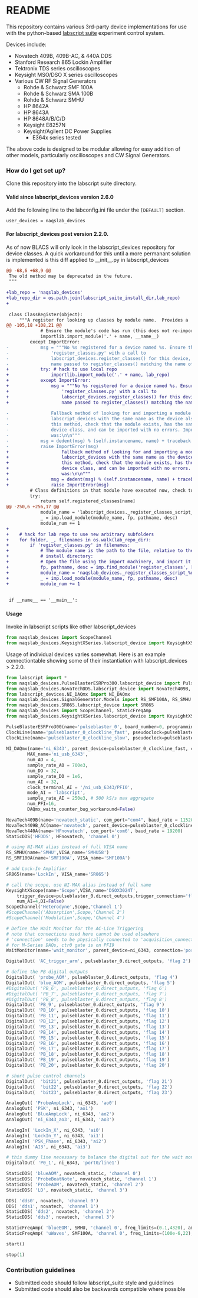 # README #

This repository contains various 3rd-party device implementations for use with 
the python-based [labscript suite](https://bitbucket.org/labscript_suite) 
experiment control system.

Devices include:

* Novatech 409B, 409B-AC, & 440A DDS
* Stanford Research 865 Lockin Amplifier
* Tektronix TDS series oscilloscopes
* Keysight MSO/DSO X series oscilloscopes
* Various CW RF Signal Generators
    * Rohde & Schwarz SMF 100A
    * Rohde & Schwarz SMA 100B
    * Rohde & Schwarz SMHU
    * HP 8642A
    * HP 8643A
    * HP 8648A/B/C/D
    * Keysight E8257N
    * Keysight/Agilent DC Power Supplies
        * E364x series tested
    
The above code is designed to be modular allowing for easy addition of other 
models, particularly oscilloscopes and CW Signal Generators.

### How do I get set up? ###

Clone this repository into the labscript suite directory.

#### Valid since labscript\_devices version 2.6.0 ####

Add the following line to the labconfig.ini file under the `[DEFAULT]` section.
```
user_devices = naqslab_devices
```

#### For labscript\_devices post version 2.2.0. ####

As of now BLACS will only look in the labscript\_devices repository for 
device classes. 
A quick workaround for this until a more permanant solution is implemented 
is this diff applied to \_\_init\_\_.py in labscript\_devices

```diff
@@ -68,6 +68,9 @@
 The old method may be deprecated in the future.
 """
 
+lab_repo = 'naqslab_devices'
+lab_repo_dir = os.path.join(labscript_suite_install_dir,lab_repo)
+
 
 class ClassRegister(object):
     """A register for looking up classes by module name.  Provides a
@@ -105,18 +108,21 @@
             # Ensure the module's code has run (this does not re-import it if it is already in sys.modules)
             importlib.import_module('.' + name, __name__)
         except ImportError:
-            msg = """No %s registered for a device named %s. Ensure that there is a file
-                'register_classes.py' with a call to
-                labscript_devices.register_classes() for this device, with the device
-                name passed to register_classes() matching the name of the device class.
+            try: # hack to use local repo
+                importlib.import_module('.' + name, lab_repo)
+            except ImportError:
+                msg = """No %s registered for a device named %s. Ensure that there is a file
+                    'register_classes.py' with a call to
+                    labscript_devices.register_classes() for this device, with the device
+                    name passed to register_classes() matching the name of the device class.
 
-                Fallback method of looking for and importing a module in
-                labscript_devices with the same name as the device also failed. If using
-                this method, check that the module exists, has the same name as the
-                device class, and can be imported with no errors. Import error
-                was:\n\n"""
-            msg = dedent(msg) % (self.instancename, name) + traceback.format_exc()
-            raise ImportError(msg)
+                    Fallback method of looking for and importing a module in
+                    labscript_devices with the same name as the device also failed. If using
+                    this method, check that the module exists, has the same name as the
+                    device class, and can be imported with no errors. Import error
+                    was:\n\n"""
+                msg = dedent(msg) % (self.instancename, name) + traceback.format_exc()
+                raise ImportError(msg)
         # Class definitions in that module have executed now, check to see if class is in our register:
         try:
             return self.registered_classes[name]
@@ -250,6 +256,17 @@
             module_name = 'labscript_devices._register_classes_script_%d' % module_num
             _ = imp.load_module(module_name, fp, pathname, desc)
             module_num += 1
+    
+    # hack for lab repo to use new arbitrary subfolders        
+    for folder, _, filenames in os.walk(lab_repo_dir):
+        if 'register_classes.py' in filenames:
+            # The module name is the path to the file, relative to the labscript suite
+            # install directory:
+            # Open the file using the import machinery, and import it as module_name.
+            fp, pathname, desc = imp.find_module('register_classes', [folder])
+            module_name = 'naqslab_devices._register_classes_script_%d' % module_num
+            _ = imp.load_module(module_name, fp, pathname, desc)
+            module_num += 1
 
 
 if __name__ == '__main__':


```

#### Usage ####

Invoke in labscript scripts like other labscript\_devices
```python
from naqslab_devices import ScopeChannel
from naqslab_devices.KeysightXSeries.labscript_device import KeysightXScope
```

Usage of individual devices varies somewhat. 
Here is an example connectiontable showing some of their instantiation with
labscript_devices > 2.2.0.
```python
from labscript import *
from naqslab_devices.PulseBlasterESRPro300.labscript_device import PulseBlasterESRPro300
from naqslab_devices.NovaTechDDS.labscript_device import NovaTech409B, NovaTech409B_AC, NovaTech440A
from labscript_devices.NI_DAQmx import NI_DAQmx
from naqslab_devices.SignalGenerator.Models import RS_SMF100A, RS_SMHU
from naqslab_devices.SR865.labscript_device import SR865
from naqslab_devices import ScopeChannel, StaticFreqAmp
from naqslab_devices.KeysightXSeries.labscript_device import KeysightXScope

PulseBlasterESRPro300(name='pulseblaster_0', board_number=0, programming_scheme='pb_start/BRANCH')
ClockLine(name='pulseblaster_0_clockline_fast', pseudoclock=pulseblaster_0.pseudoclock, connection='flag 0')
ClockLine(name='pulseblaster_0_clockline_slow', pseudoclock=pulseblaster_0.pseudoclock, connection='flag 1')
	    
NI_DAQmx(name='ni_6343', parent_device=pulseblaster_0_clockline_fast, clock_terminal='/ni_usb_6343/PFI0',
	    MAX_name='ni_usb_6343',
	    num_AO = 4,
	    sample_rate_AO = 700e3,
	    num_DO = 32,
	    sample_rate_DO = 1e6,
	    num_AI = 32,
	    clock_terminal_AI = '/ni_usb_6343/PFI0',
	    mode_AI = 'labscript',
	    sample_rate_AI = 250e3, # 500 kS/s max aggregate
	    num_PFI=16,
	    DAQmx_waits_counter_bug_workaround=False)

NovaTech409B(name='novatech_static', com_port="com4", baud_rate = 115200, phase_mode='aligned')
NovaTech409B_AC(name='novatech', parent_device=pulseblaster_0_clockline_slow, com_port="com3", update_mode='asynchronous', phase_mode='aligned', baud_rate = 115200)
NovaTech440A(name='HFnovatech', com_port='com6', baud_rate = 19200)
StaticDDS('HFDDS', HFnovatech, 'channel 0')

# using NI-MAX alias instead of full VISA name
RS_SMHU(name='SMHU',VISA_name='SMHU58')
RS_SMF100A(name='SMF100A', VISA_name='SMF100A')

# add Lock-In Amplifier
SR865(name='LockIn', VISA_name='SR865')

# call the scope, use NI-MAX alias instead of full name
KeysightXScope(name='Scope',VISA_name='DSOX3024T',
	trigger_device=pulseblaster_0.direct_outputs,trigger_connection='flag 3',
	num_AI=4,DI=False)
ScopeChannel('Heterodyne',Scope,'Channel 1')
#ScopeChannel('Absorption',Scope,'Channel 2')
#ScopeChannel('Modulation',Scope,'Channel 4')

# Define the Wait Monitor for the AC-Line Triggering
# note that connections used here cannot be used elsewhere
# 'connection' needs to be physically connected to 'acquisition_connection'
# for M-Series DAQs, ctr0 gate is on PFI9
WaitMonitor(name='wait_monitor', parent_device=ni_6343, connection='port0/line0', acquisition_device=ni_6343, acquisition_connection='ctr0', timeout_device=ni_6343, timeout_connection='PFI1')

DigitalOut( 'AC_trigger_arm', pulseblaster_0.direct_outputs, 'flag 2')

# define the PB digital outputs
DigitalOut( 'probe_AOM', pulseblaster_0.direct_outputs, 'flag 4')
DigitalOut( 'blue_AOM', pulseblaster_0.direct_outputs, 'flag 5')
#DigitalOut( 'PB_6', pulseblaster_0.direct_outputs, 'flag 6')
#DigitalOut( 'PB_7', pulseblaster_0.direct_outputs, 'flag 7')
#DigitalOut( 'PB_8', pulseblaster_0.direct_outputs, 'flag 8')
DigitalOut( 'PB_9', pulseblaster_0.direct_outputs, 'flag 9')
DigitalOut( 'PB_10', pulseblaster_0.direct_outputs, 'flag 10')
DigitalOut( 'PB_11', pulseblaster_0.direct_outputs, 'flag 11')
DigitalOut( 'PB_12', pulseblaster_0.direct_outputs, 'flag 12')
DigitalOut( 'PB_13', pulseblaster_0.direct_outputs, 'flag 13')
DigitalOut( 'PB_14', pulseblaster_0.direct_outputs, 'flag 14')
DigitalOut( 'PB_15', pulseblaster_0.direct_outputs, 'flag 15')
DigitalOut( 'PB_16', pulseblaster_0.direct_outputs, 'flag 16')
DigitalOut( 'PB_17', pulseblaster_0.direct_outputs, 'flag 17')
DigitalOut( 'PB_18', pulseblaster_0.direct_outputs, 'flag 18')
DigitalOut( 'PB_19', pulseblaster_0.direct_outputs, 'flag 19')
DigitalOut( 'PB_20', pulseblaster_0.direct_outputs, 'flag 20')

# short pulse control channels
DigitalOut(  'bit21', pulseblaster_0.direct_outputs, 'flag 21')
DigitalOut(  'bit22', pulseblaster_0.direct_outputs, 'flag 22')
DigitalOut(  'bit23', pulseblaster_0.direct_outputs, 'flag 23')

AnalogOut( 'ProbeAmpLock', ni_6343, 'ao0')
AnalogOut( 'PSK', ni_6343, 'ao1')
AnalogOut( 'BlueAmpLock', ni_6343, 'ao2')
AnalogOut( 'ni_6343_ao3', ni_6343, 'ao3')

AnalogIn( 'LockIn_X', ni_6343, 'ai0')
AnalogIn( 'LockIn_Y', ni_6343, 'ai1')
AnalogIn( 'PSK_Phase', ni_6343, 'ai2')
AnalogIn( 'AI3', ni_6343, 'ai3')

# this dummy line necessary to balance the digital out for the wait monitor
DigitalOut( 'P0_1', ni_6343, 'port0/line1')

StaticDDS( 'blueAOM', novatech_static, 'channel 0')
StaticDDS( 'ProbeBeatNote', novatech_static, 'channel 1')
StaticDDS( 'ProbeAOM', novatech_static, 'channel 2')
StaticDDS( 'LO', novatech_static, 'channel 3')

DDS( 'dds0', novatech, 'channel 0')
DDS( 'dds1', novatech, 'channel 1')
StaticDDS( 'dds2', novatech, 'channel 2')
StaticDDS( 'dds3', novatech, 'channel 3')

StaticFreqAmp( 'blueEOM', SMHU, 'channel 0', freq_limits=(0.1,4320), amp_limits=(-140,13))
StaticFreqAmp( 'uWaves', SMF100A, 'channel 0', freq_limits=(100e-6,22), amp_limits=(-26,18))

start()

stop(1)
```

### Contribution guidelines ###

* Submitted code should follow labscript\_suite style and guidelines
* Submitted code should also be backwards compatible where possible
